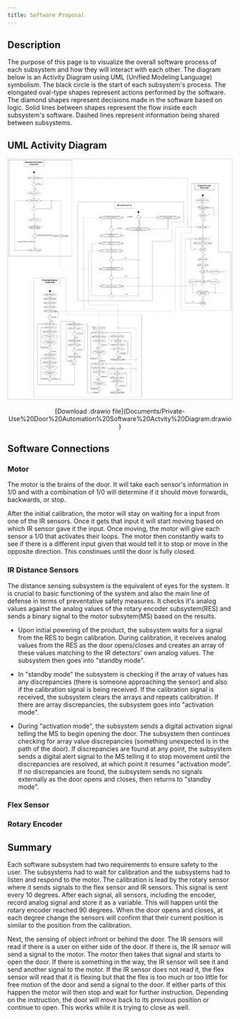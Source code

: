 ```yaml
---
title: Software Proposal
---
```


## Description

The purpose of this page is to visualize the overall software process of each subsystem and how they will interact with each other. The diagram below is an Activity Diagram using UML (Unified Modeling Language) symbolism. The black circle is the start of each subsystem's process. The elongated oval-type shapes represent actions performed by the software. The diamond shapes represent decisions made in the software based on logic. Solid lines between shapes represent the flow inside each subsystem's software. Dashed lines represent information being shared between subsystems.

## UML Activity Diagram

![Software Diagram](image/Team103SoftwareProposal.drawio%20(1).png)

<center> [Download .drawio file](Documents/Private-Use%20Door%20Automation%20Software%20Actvity%20Diagram.drawio) </center>

## Software Connections


### **Motor** 

The motor is the brains of the door. It will take each sensor's information in 1/0 and with a combination of 1/0 will determine if it should move forwards, backwards, or stop. 

After the initial calibration, the motor will stay on waiting for a input from one of the IR sensors. Once it gets that input it will start moving based on which IR sensor gave it the input. Once moving, the motor will give each sensor a 1/0 that activates their loops. The motor then constantly waits to see if there is a different input given that would tell it to stop or move in the opposite direction. This constinues until the door is fully closed. 

### **IR Distance Sensors** 

The distance sensing subsystem is the equivalent of eyes for the system. It is crucial to basic functioning of the system and also the main line of defense in terms of preventative safety measures. It checks it's analog values against the analog values of the rotary encoder subsystem(RES) and sends a binary signal to the motor subsytem(MS) based on the results.

* Upon initial powering of the product, the subsystem waits for a signal from the RES to begin calibration. During calibration, it receives analog values from the RES as the door opens/closes and creates an array of these values matching to the IR detectors' own analog values. The subsystem then goes into "standby mode".

* In "standby mode" the subsystem is checking if the array of values has any discrepancies (there is someone approaching the sensor) and also if the calibration signal is being received. If the calibration signal is received, the subsystem clears the arrays and repeats calibration. If there are array discrepancies, the subsystem goes into "activation mode".

* During "activation mode", the subsystem sends a digital activation signal telling the MS to begin opening the door. The subsystem then continues checking for array value discrepancies (something unexpected is in the path of the door). If discrepancies are found at any point, the subsystem sends a digital alert signal to the MS telling it to stop movement until the discrepancies are resolved, at which point it resumes "activation mode". If no discrepancies are found, the subsystem sends no signals externally as the door opens and closes, then returns to "standby mode".

### **Flex Sensor** 



### **Rotary Encoder** 









## Summary

Each software subsystem had two requirements to ensure safety to the user. The subsystems had to wait for calibration and the subsystems had to listen and respond to the motor. The calibration is lead by the rotary sensor where it sends signals to the flex sensor and IR sensors. This signal is sent every 10 degrees. After each signal, all sensors, including the encoder, record analog signal and store it as a variable. This will happen until the rotary encoder reached 90 degrees. When the door opens and closes, at each degree change the sensors will confirm that their current position is similar to the position from the calibration.

Next, the sensing of object infront or behind the door. The IR sensors will read if there is a user on either side of the door. If there is, the IR sensor will send a signal to the motor. The motor then takes that signal and starts to open the door. If there is something in the way, the IR sensor will see it and send another signal to the motor. If the IR sensor does not read it, the flex sensor will read that it is flexing but that the flex is too much or too little for free motion of the door and send a signal to the door. If either parts of this happen the motor will then stop and wait for further instruction. Depending on the instruction, the door will move back to its previous position or continue to open. This works while it is trying to close as well.
